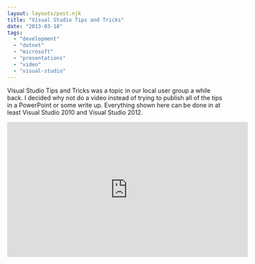 ```yaml
---
layout: layouts/post.njk
title: "Visual Studio Tips and Tricks"
date: "2013-03-18"
tags: 
  - "development"
  - "dotnet"
  - "microsoft"
  - "presentations"
  - "video"
  - "visual-studio"
---
```


Visual Studio Tips and Tricks was a topic in our local user group a while back. I decided why not do a video instead of trying to publish all of the tips in a PowerPoint or some write up. Everything shown here can be done in at least Visual Studio 2010 and Visual Studio 2012.

<iframe width="560" height="315" src="https://www.youtube.com/embed/hAJs9zI_Kzs" title="YouTube video player" frameborder="0" allow="accelerometer; autoplay; clipboard-write; encrypted-media; gyroscope; picture-in-picture" allowfullscreen></iframe>